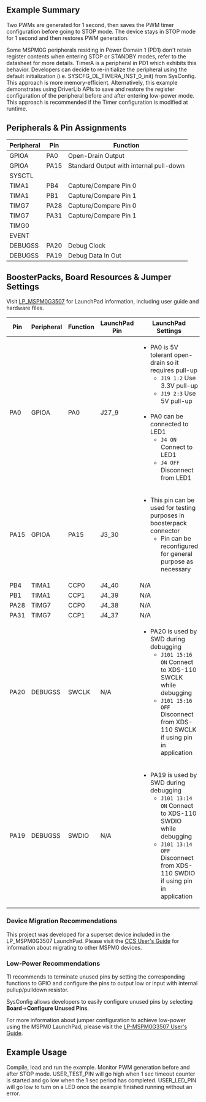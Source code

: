 
## Example Summary
Two PWMs are generated for 1 second, then saves the PWM timer configuration
before going to STOP mode. The device stays in STOP mode for 1 second and then
restores PWM generation.

Some MSPM0G peripherals residing in Power Domain 1 (PD1) don't retain register contents when
entering STOP or STANDBY modes, refer to the datasheet for more details.
TimerA is a peripheral in PD1 which exhibits this behavior.
Developers can decide to re-initialize the peripheral using the default
initialization (i.e. SYSCFG_DL_TIMERA_INST_0_init) from SysConfig. This approach
is more memory-efficient.
Alternatively, this example demonstrates using DriverLib APIs to save and
restore the register configuration of the peripheral before and after entering
low-power mode. This approach is recommended if the Timer configuration is
modified at runtime.

## Peripherals & Pin Assignments

| Peripheral | Pin | Function |
| --- | --- | --- |
| GPIOA | PA0 | Open-Drain Output |
| GPIOA | PA15 | Standard Output with internal pull-down |
| SYSCTL |  |  |
| TIMA1 | PB4 | Capture/Compare Pin 0 |
| TIMA1 | PB1 | Capture/Compare Pin 1 |
| TIMG7 | PA28 | Capture/Compare Pin 0 |
| TIMG7 | PA31 | Capture/Compare Pin 1 |
| TIMG0 |  |  |
| EVENT |  |  |
| DEBUGSS | PA20 | Debug Clock |
| DEBUGSS | PA19 | Debug Data In Out |

## BoosterPacks, Board Resources & Jumper Settings

Visit [LP_MSPM0G3507](https://www.ti.com/tool/LP-MSPM0G3507) for LaunchPad information, including user guide and hardware files.

| Pin | Peripheral | Function | LaunchPad Pin | LaunchPad Settings |
| --- | --- | --- | --- | --- |
| PA0 | GPIOA | PA0 | J27_9 | <ul><li>PA0 is 5V tolerant open-drain so it requires pull-up<br><ul><li>`J19 1:2` Use 3.3V pull-up<br><li>`J19 2:3` Use 5V pull-up</ul><br><li>PA0 can be connected to LED1<br><ul><li>`J4 ON` Connect to LED1<br><li>`J4 OFF` Disconnect from LED1</ul></ul> |
| PA15 | GPIOA | PA15 | J3_30 | <ul><li>This pin can be used for testing purposes in boosterpack connector<ul><li>Pin can be reconfigured for general purpose as necessary</ul></ul> |
| PB4 | TIMA1 | CCP0 | J4_40 | N/A |
| PB1 | TIMA1 | CCP1 | J4_39 | N/A |
| PA28 | TIMG7 | CCP0 | J4_38 | N/A |
| PA31 | TIMG7 | CCP1 | J4_37 | N/A |
| PA20 | DEBUGSS | SWCLK | N/A | <ul><li>PA20 is used by SWD during debugging<br><ul><li>`J101 15:16 ON` Connect to XDS-110 SWCLK while debugging<br><li>`J101 15:16 OFF` Disconnect from XDS-110 SWCLK if using pin in application</ul></ul> |
| PA19 | DEBUGSS | SWDIO | N/A | <ul><li>PA19 is used by SWD during debugging<br><ul><li>`J101 13:14 ON` Connect to XDS-110 SWDIO while debugging<br><li>`J101 13:14 OFF` Disconnect from XDS-110 SWDIO if using pin in application</ul></ul> |

### Device Migration Recommendations
This project was developed for a superset device included in the LP_MSPM0G3507 LaunchPad. Please
visit the [CCS User's Guide](https://software-dl.ti.com/msp430/esd/MSPM0-SDK/latest/docs/english/tools/ccs_ide_guide/doc_guide/doc_guide-srcs/ccs_ide_guide.html#sysconfig-project-migration)
for information about migrating to other MSPM0 devices.

### Low-Power Recommendations
TI recommends to terminate unused pins by setting the corresponding functions to
GPIO and configure the pins to output low or input with internal
pullup/pulldown resistor.

SysConfig allows developers to easily configure unused pins by selecting **Board**→**Configure Unused Pins**.

For more information about jumper configuration to achieve low-power using the
MSPM0 LaunchPad, please visit the [LP-MSPM0G3507 User's Guide](https://www.ti.com/lit/slau873).

## Example Usage
Compile, load and run the example.
Monitor PWM generation before and after STOP mode.
USER_TEST_PIN will go high when 1 sec timeout counter is started and go low
when the 1 sec period has completed. USER_LED_PIN will go low to turn on a LED
once the example finished running without an error.
